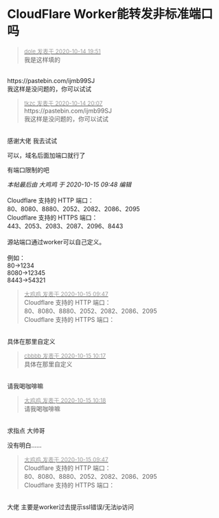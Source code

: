 # CloudFlare Worker能转发非标准端口吗


<div class="quote"><blockquote><font size="2"><a href="https://www.hostloc.com/forum.php?mod=redirect&amp;goto=findpost&amp;pid=9301026&amp;ptid=753719" target="_blank"><font color="#999999">dole 发表于 2020-10-14 19:51</font></a></font><br />
我是这样填的</blockquote></div><br />
https://pastebin.com/ijmb99SJ<br />
我这样是没问题的，你可以试试

<div class="quote"><blockquote><font size="2"><a href="https://www.hostloc.com/forum.php?mod=redirect&amp;goto=findpost&amp;pid=9301120&amp;ptid=753719" target="_blank"><font color="#999999">tkzc 发表于 2020-10-14 20:07</font></a></font><br />
https://pastebin.com/ijmb99SJ<br />
我这样是没问题的，你可以试试</blockquote></div><br />
感谢大佬 我去试试<img id="aimg_JNGgW" onclick="zoom(this, this.src, 0, 0, 0)" class="zoom" src="https://cdn.jsdelivr.net/gh/hishis/forum-master/public/images/patch.gif" onmouseover="img_onmouseoverfunc(this)" onload="thumbImg(this)" border="0" alt="" />

可以，域名后面加端口就行了

有端口限制的吧

<i class="pstatus"> 本帖最后由 大鸡鸡 于 2020-10-15 09:48 编辑 </i><br />
<br />
Cloudflare 支持的 HTTP 端口：<br />
80、8080、8880、2052、2082、2086、2095<br />
Cloudflare 支持的 HTTPS 端口：<br />
443、2053、2083、2087、2096、8443<br />
<br />
源站端口通过worker可以自己定义。<br />
<br />
例如：<br />
80-&gt;1234<br />
8080-&gt;12345<br />
8443-&gt;54321

<div class="quote"><blockquote><font size="2"><a href="https://www.hostloc.com/forum.php?mod=redirect&amp;goto=findpost&amp;pid=9302969&amp;ptid=753719" target="_blank"><font color="#999999">大鸡鸡 发表于 2020-10-15 09:47</font></a></font><br />
Cloudflare 支持的 HTTP 端口：<br />
80、8080、8880、2052、2082、2086、2095<br />
Cloudflare 支持的 HTTPS 端口：</blockquote></div><br />
具体在那里自定义

<div class="quote"><blockquote><font size="2"><a href="https://www.hostloc.com/forum.php?mod=redirect&amp;goto=findpost&amp;pid=9303110&amp;ptid=753719" target="_blank"><font color="#999999">cbbbb 发表于 2020-10-15 10:17</font></a></font><br />
具体在那里自定义</blockquote></div><br />
<img src="static/image/smiley/default/lol.gif" smilieid="12" border="0" alt="" />请我喝咖啡嘛

<div class="quote"><blockquote><font size="2"><a href="https://www.hostloc.com/forum.php?mod=redirect&amp;goto=findpost&amp;pid=9303118&amp;ptid=753719" target="_blank"><font color="#999999">大鸡鸡 发表于 2020-10-15 10:18</font></a></font><br />
请我喝咖啡嘛</blockquote></div><br />
求指点 大帅哥<img src="static/image/smiley/default/lol.gif" smilieid="12" border="0" alt="" /><img id="aimg_kA6ei" onclick="zoom(this, this.src, 0, 0, 0)" class="zoom" src="https://cdn.jsdelivr.net/gh/hishis/forum-master/public/images/patch.gif" onmouseover="img_onmouseoverfunc(this)" onload="thumbImg(this)" border="0" alt="" />

没有明白……

<div class="quote"><blockquote><font size="2"><a href="https://www.hostloc.com/forum.php?mod=redirect&amp;goto=findpost&amp;pid=9302969&amp;ptid=753719" target="_blank"><font color="#999999">大鸡鸡 发表于 2020-10-15 09:47</font></a></font><br />
Cloudflare 支持的 HTTP 端口：<br />
80、8080、8880、2052、2082、2086、2095<br />
Cloudflare 支持的 HTTPS 端口：</blockquote></div><br />
<img src="static/image/smiley/default/mad.gif" smilieid="11" border="0" alt="" />大佬 主要是worker过去提示ssl错误/无法ip访问<img id="aimg_DkiWw" onclick="zoom(this, this.src, 0, 0, 0)" class="zoom" src="https://cdn.jsdelivr.net/gh/hishis/forum-master/public/images/patch.gif" onmouseover="img_onmouseoverfunc(this)" onload="thumbImg(this)" border="0" alt="" />
